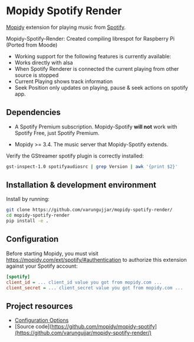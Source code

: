 # Mopidy Spotify Render

[Mopidy](https://mopidy.com/) extension for playing music from [Spotify](https://www.spotify.com/).

Mopidy-Spotify-Render:
Created compiling librespot for Raspberry Pi (Ported from Moode)

- Working support for the following features is currently available:
- Works directly with alsa
- When Spotify Renderer is connected the current playing from other source is stopped
- Current Playing shows track information
- Seek Position only updates on playing, pause & seek actions on spotify app.



## Dependencies

- A Spotify Premium subscription. Mopidy-Spotify **will not** work with Spotify
  Free, just Spotify Premium.

- Mopidy >= 3.4. The music server that Mopidy-Spotify extends.

Verify the GStreamer spotify plugin is correctly installed:

```sh
gst-inspect-1.0 spotifyaudiosrc | grep Version | awk '{print $2}'
```

## Installation & development environment

Install by running:
```sh
git clone https://github.com/varungujjar/mopidy-spotify-render/
cd mopidy-spotify-render
pip install -e .
```


## Configuration

Before starting Mopidy, you must visit https://mopidy.com/ext/spotify/#authentication
to authorize this extension against your Spotify account:

```ini
[spotify]
client_id = ... client_id value you got from mopidy.com ...
client_secret = ... client_secret value you got from mopidy.com ...
```
## Project resources
- [Configuration Options ](https://github.com/librespot-org/librespot/wiki/Options)
- [Source code](https://github.com/mopidy/mopidy-spotify](https://github.com/varungujjar/mopidy-spotify-render/)

